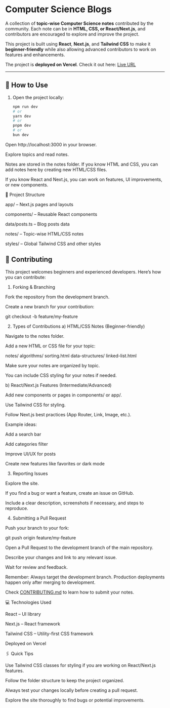 # Computer Science Blogs

A collection of **topic-wise Computer Science notes** contributed by the community. Each note can be in **HTML, CSS, or React/Next.js**, and contributors are encouraged to explore and improve the project.

This project is built using **React**, **Next.js**, and **Tailwind CSS** to make it **beginner-friendly** while also allowing advanced contributors to work on features and enhancements.

The project is **deployed on Vercel**. Check it out here: [Live URL](https://computer-science-blogs.vercel.app/)

---

## 📝 How to Use

1. Open the project locally:  
   ```bash
   npm run dev
   # or
   yarn dev
   # or
   pnpm dev
   # or
   bun dev

Open http://localhost:3000
 in your browser.

Explore topics and read notes.

Notes are stored in the notes folder. If you know HTML and CSS, you can add notes here by creating new HTML/CSS files.

If you know React and Next.js, you can work on features, UI improvements, or new components.


📌 Project Structure

app/ – Next.js pages and layouts

components/ – Reusable React components

data/posts.ts – Blog posts data

notes/ – Topic-wise HTML/CSS notes

styles/ – Global Tailwind CSS and other styles


## 🤝 Contributing

This project welcomes beginners and experienced developers. Here’s how you can contribute:

1. Forking & Branching

Fork the repository from the development branch.

Create a new branch for your contribution:

git checkout -b feature/my-feature

2. Types of Contributions
a) HTML/CSS Notes (Beginner-friendly)

Navigate to the notes folder.

Add a new HTML or CSS file for your topic:

notes/
  algorithms/
    sorting.html
  data-structures/
    linked-list.html


Make sure your notes are organized by topic.

You can include CSS styling for your notes if needed.

b) React/Next.js Features (Intermediate/Advanced)

Add new components or pages in components/ or app/.

Use Tailwind CSS for styling.

Follow Next.js best practices (App Router, Link, Image, etc.).

Example ideas:

Add a search bar

Add categories filter

Improve UI/UX for posts

Create new features like favorites or dark mode

3. Reporting Issues

Explore the site.

If you find a bug or want a feature, create an issue on GitHub.

Include a clear description, screenshots if necessary, and steps to reproduce.

4. Submitting a Pull Request

Push your branch to your fork:

git push origin feature/my-feature


Open a Pull Request to the development branch of the main repository.

Describe your changes and link to any relevant issue.

Wait for review and feedback.

Remember: Always target the development branch. Production deployments happen only after merging to development.



Check [CONTRIBUTING.md](CONTRIBUTING.md) to learn how to submit your notes.



💻 Technologies Used

React
 – UI library

Next.js
 – React framework

Tailwind CSS
 – Utility-first CSS framework

Deployed on Vercel

🖇️ Quick Tips

Use Tailwind CSS classes for styling if you are working on React/Next.js features.

Follow the folder structure to keep the project organized.

Always test your changes locally before creating a pull request.

Explore the site thoroughly to find bugs or potential improvements.